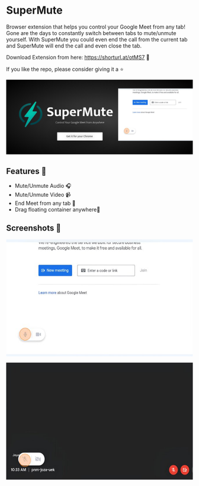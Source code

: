 
# SuperMute

Browser extension that helps you control your Google Meet from any tab! Gone are the days to constantly switch between tabs to mute/unmute yourself. With SuperMute you could even end the call from the current tab and SuperMute will end the call and even close the tab.

Download Extension from here: https://shorturl.at/otMS7 🚀

If you like the repo, please consider giving it a ⭐

![Extension-Banner](https://raw.githubusercontent.com/JoyalAJohney/SuperMute/main/screenshots/MarqueeBanner.png)

## Features 🚀

- Mute/Unmute Audio 🎧
- Mute/Unmute Video 📹
- End Meet from any tab 🤙
- Drag floating container anywhere🏃


## Screenshots 🌌

![App Screenshot](https://raw.githubusercontent.com/JoyalAJohney/SuperMute/main/screenshots/1.jpg)

![App Screenshot](https://raw.githubusercontent.com/JoyalAJohney/SuperMute/main/screenshots/4.jpg)


